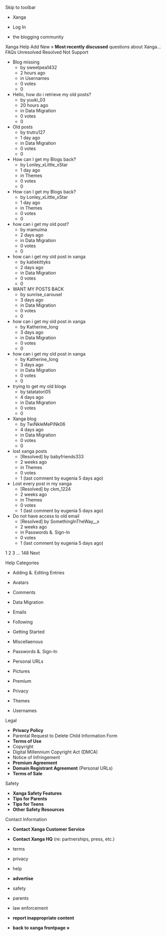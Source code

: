 Skip to toolbar

*   Xanga

*   Log In

*   the blogging community

Xanga Help Add New » **Most recently discussed** questions about Xanga… FAQs Unresolved Resolved Not Support

*   Blog missing
    *   by sweetpea1432
    *   2 hours ago
    *   in Usernames
    *   0 votes
    *   0
*   Hello, how do i retrieve my old posts?
    *   by yuuki\_03
    *   20 hours ago
    *   in Data Migration
    *   0 votes
    *   0
*   Old posts
    *   by trutru127
    *   1 day ago
    *   in Data Migration
    *   0 votes
    *   0
*   How can I get my Blogs back?
    *   by Lonley\_xLittle\_xStar
    *   1 day ago
    *   in Themes
    *   0 votes
    *   0
*   How can I get my Blogs back?
    *   by Lonley\_xLittle\_xStar
    *   1 day ago
    *   in Themes
    *   0 votes
    *   0
*   how can i get my old post?
    *   by mamuima
    *   2 days ago
    *   in Data Migration
    *   0 votes
    *   0
*   how can i get my old post in xanga
    *   by katiekittyks
    *   2 days ago
    *   in Data Migration
    *   0 votes
    *   0
*   WANT MY POSTS BACK
    *   by sunrise\_carousel
    *   3 days ago
    *   in Data Migration
    *   0 votes
    *   0
*   how can i get my old post in xanga
    *   by Katherine\_Iong
    *   3 days ago
    *   in Data Migration
    *   0 votes
    *   0
*   how can i get my old post in xanga
    *   by Katherine\_Iong
    *   3 days ago
    *   in Data Migration
    *   0 votes
    *   0
*   trying to get my old blogs
    *   by tatatatori05
    *   4 days ago
    *   in Data Migration
    *   0 votes
    *   0
*   Xanga blog
    *   by TwiNkleMePiNk06
    *   4 days ago
    *   in Data Migration
    *   0 votes
    *   0
*   lost xanga posts
    *   \[Resolved\] by babyfriends333
    *   2 weeks ago
    *   in Themes
    *   0 votes
    *   1 (last comment by eugenia 5 days ago)
*   Lost every post in my xanga
    *   \[Resolved\] by ckm\_1224
    *   2 weeks ago
    *   in Themes
    *   0 votes
    *   1 (last comment by eugenia 5 days ago)
*   Do not have access to old email
    *   \[Resolved\] by SomethingInTheWay\_\_x
    *   2 weeks ago
    *   in Passwords &. Sign-In
    *   0 votes
    *   1 (last comment by eugenia 5 days ago)

1 2 3 ... 148 Next

Help Categories

*   Adding &. Editing Entries
*   Avatars
*   Comments
*   Data Migration
*   Emails
*   Following
*   Getting Started
*   Miscellaenous

*   Passwords &. Sign-In
*   Personal URLs
*   Pictures
*   Premium
*   Privacy
*   Themes
*   Usernames

Legal

*   **Privacy Policy**
*   Parental Request to Delete Child Information Form
*   **Terms of Use**
*   Copyright
*   Digital Millennium Copyright Act (DMCA)
*   Notice of Infringement
*   **Premium Agreement**
*   **Domain Registrant Agreement** (Personal URLs)
*   **Terms of Sale**

Safety

*   **Xanga Safety Features**
*   **Tips for Parents**
*   **Tips for Teens**
*   **Other Safety Resources**

Contact Information

*   **Contact Xanga Customer Service**
*   **Contact Xanga HQ** (re: partnerships, press, etc.)

*   terms
*   privacy
*   help
*   **advertise**

*   safety
*   parents
*   law enforcement
*   **report inappropriate content**

*   **back to xanga frontpage »**